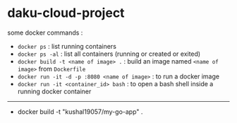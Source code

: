 # daku-cloud-project

some docker commands :
- `docker ps` : list running containers
- `docker ps -al` : list all containers (running or created or exited)
- `docker build -t <name of image> .` : build an image named `<name of image>` from `Dockerfile`
- `docker run -it -d -p :8080 <name of image>` : to run a docker image
- `docker run -it <container_id> bash` : to open a bash shell inside a running docker container

---
- docker build -t "kushal19057/my-go-app" .
